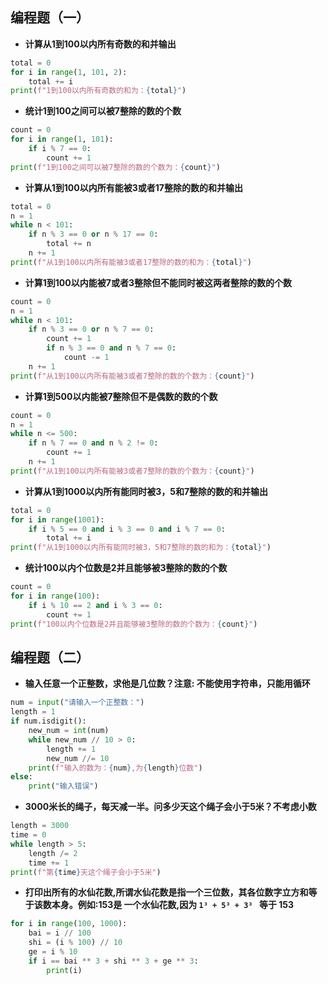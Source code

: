 ## 编程题（一）

- **计算从1到100以内所有奇数的和并输出**

```python
total = 0
for i in range(1, 101, 2):
    total += i
print(f"1到100以内所有奇数的和为：{total}")
```

- **统计1到100之间可以被7整除的数的个数**

```python
count = 0
for i in range(1, 101):
    if i % 7 == 0:
        count += 1
print(f"1到100之间可以被7整除的数的个数为：{count}")
```

- **计算从1到100以内所有能被3或者17整除的数的和并输出**

```python
total = 0
n = 1
while n < 101:
    if n % 3 == 0 or n % 17 == 0:
        total += n
    n += 1
print(f"从1到100以内所有能被3或者17整除的数的和为：{total}")
```

- **计算1到100以内能被7或者3整除但不能同时被这两者整除的数的个数**


```python
count = 0
n = 1
while n < 101:
    if n % 3 == 0 or n % 7 == 0:
        count += 1
        if n % 3 == 0 and n % 7 == 0:
            count -= 1
    n += 1
print(f"从1到100以内所有能被3或者7整除的数的个数为：{count}")
```

- **计算1到500以内能被7整除但不是偶数的数的个数**


```python
count = 0
n = 1
while n <= 500:
    if n % 7 == 0 and n % 2 != 0:
        count += 1
    n += 1
print(f"从1到100以内所有能被3或者7整除的数的个数为：{count}")
```

- **计算从1到1000以内所有能同时被3，5和7整除的数的和并输出**


```python
total = 0
for i in range(1001):
    if i % 5 == 0 and i % 3 == 0 and i % 7 == 0:
        total += i
print(f"从1到1000以内所有能同时被3，5和7整除的数的和为：{total}")
```

- **统计100以内个位数是2并且能够被3整除的数的个数**

```python
count = 0
for i in range(100):
    if i % 10 == 2 and i % 3 == 0:
        count += 1
print(f"100以内个位数是2并且能够被3整除的数的个数为：{count}")
```

## 编程题（二）

- **输入任意一个正整数，求他是几位数？注意: 不能使用字符串，只能用循环**


```python
num = input("请输入一个正整数：")
length = 1
if num.isdigit():
    new_num = int(num)
    while new_num // 10 > 0:
        length += 1
        new_num //= 10
    print(f"输入的数为：{num},为{length}位数")
else:
    print("输入错误")
```

- **3000米长的绳子，每天减一半。问多少天这个绳子会小于5米？不考虑小数**


```python
length = 3000
time = 0
while length > 5:
    length /= 2
    time += 1
print(f"第{time}天这个绳子会小于5米")
```

- **打印出所有的水仙花数,所谓水仙花数是指一个三位数，其各位数字⽴方和等于该数本身。例如:153是 ⼀个⽔仙花数,因为  `1³ + 5³ + 3³ ` 等于 153**

```python
for i in range(100, 1000):
    bai = i // 100
    shi = (i % 100) // 10
    ge = i % 10
    if i == bai ** 3 + shi ** 3 + ge ** 3:
        print(i)
```

